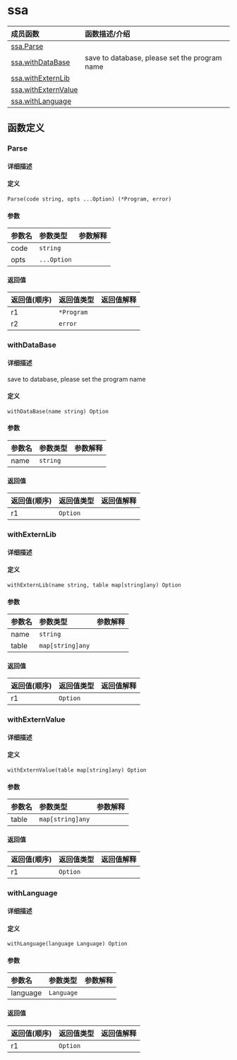# ssa

|成员函数|函数描述/介绍|
|:------|:--------|
| [ssa.Parse](#parse) ||
| [ssa.withDataBase](#withdatabase) |save to database, please set the program name |
| [ssa.withExternLib](#withexternlib) ||
| [ssa.withExternValue](#withexternvalue) ||
| [ssa.withLanguage](#withlanguage) ||


## 函数定义
### Parse

#### 详细描述


#### 定义

`Parse(code string, opts ...Option) (*Program, error)`

#### 参数
|参数名|参数类型|参数解释|
|:-----------|:---------- |:-----------|
| code | `string` |   |
| opts | `...Option` |   |

#### 返回值
|返回值(顺序)|返回值类型|返回值解释|
|:-----------|:---------- |:-----------|
| r1 | `*Program` |   |
| r2 | `error` |   |


### withDataBase

#### 详细描述
save to database, please set the program name


#### 定义

`withDataBase(name string) Option`

#### 参数
|参数名|参数类型|参数解释|
|:-----------|:---------- |:-----------|
| name | `string` |   |

#### 返回值
|返回值(顺序)|返回值类型|返回值解释|
|:-----------|:---------- |:-----------|
| r1 | `Option` |   |


### withExternLib

#### 详细描述


#### 定义

`withExternLib(name string, table map[string]any) Option`

#### 参数
|参数名|参数类型|参数解释|
|:-----------|:---------- |:-----------|
| name | `string` |   |
| table | `map[string]any` |   |

#### 返回值
|返回值(顺序)|返回值类型|返回值解释|
|:-----------|:---------- |:-----------|
| r1 | `Option` |   |


### withExternValue

#### 详细描述


#### 定义

`withExternValue(table map[string]any) Option`

#### 参数
|参数名|参数类型|参数解释|
|:-----------|:---------- |:-----------|
| table | `map[string]any` |   |

#### 返回值
|返回值(顺序)|返回值类型|返回值解释|
|:-----------|:---------- |:-----------|
| r1 | `Option` |   |


### withLanguage

#### 详细描述


#### 定义

`withLanguage(language Language) Option`

#### 参数
|参数名|参数类型|参数解释|
|:-----------|:---------- |:-----------|
| language | `Language` |   |

#### 返回值
|返回值(顺序)|返回值类型|返回值解释|
|:-----------|:---------- |:-----------|
| r1 | `Option` |   |


